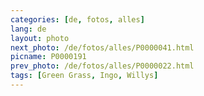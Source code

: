 ```yaml
---
categories: [de, fotos, alles]
lang: de
layout: photo
next_photo: /de/fotos/alles/P0000041.html
picname: P0000191
prev_photo: /de/fotos/alles/P0000022.html
tags: [Green Grass, Ingo, Willys]
---
```

